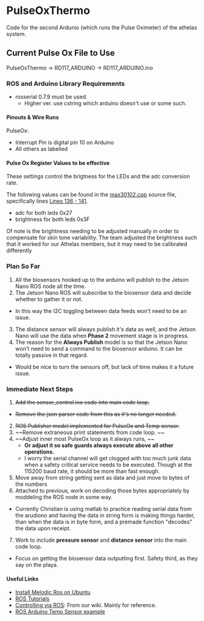 # PulseOxThermo
Code for the second Ardunio (which runs the Pulse Oximeter) of the athelas system. 

## Current Pulse Ox File to Use
PulseOxThermo -> RD117_ARDUINO -> RD117_ARDUINO.ino

### ROS and Arduino Library Requirements
- rosserial 0.7.9 must be used.
	- Higher ver. use cstring which arduino doesn't use or some such.

#### Pinouts & Wire Runs
PulseOx:
- Interrupt Pin is digital pin 10 on Arduino
- All others as labelled

#### Pulse Ox Register Values to be effective

These settings control the brigtness for the LEDs and the adc conversion rate. 

The following values can be found in the [max30102.cpp](RD117_ARDUINO/max30102.cpp) source file, specifically lines [Lines 136 - 141](https://github.com/athelas-NEU/PulseOxThermo/blob/918f1fb7174216ff736ba9c4da13137edc1819e9/RD117_ARDUINO/max30102.cpp#L136-L141).

- adc for both leds 0x27
- brightness for both leds 0x3F 

Of note is the brightness needing to be adjusted manually in order to compensate for skin tone variability. The team adjusted the brightness such that it worked for our Athelas members, but it may need to be calibrated differently

### Plan So Far
1. All the biosensors hooked up to the arduino will publish to the Jetson Nano ROS node all the time.
2. The Jetson Nano ROS will subscribe to the biosensor data and decide whether to gather it or not.
  - In this way the I2C toggling between data feeds won't need to be an issue.
3. The distance sensor will always publish it's data as well, and the Jetson Nano will use the data when **Phase 2** movement stage is in progress.
4. The reason for the **Always Publish** model is so that the Jetson Nano won't need to send a command to the biosensor arduino. It can be totally passive in that regard.
  - Would be nice to turn the sensors off, but lack of time makes it a future issue.
  
### Immediate Next Steps
1. ~~Add the sensor_control.ino code into main code loop.~~
  - ~~Remove the json parser code from this as it's no longer needed.~~
2. ~~ROS Publisher model implemented for PulseOx and Temp sensor.~~
2. ~~Remove extraneous print statements from code loop. ~~
3. ~~Adjust inner most PulseOx loop as it always runs, ~~
    - **Or adjust it so safe guards always execute above all other operations.**
    - I worry the serial channel will get clogged with too much junk data when a safety critical service needs to be executed. Though at the 115200 baud rate, it should be more than fast enough.
5. Move away from string getting sent as data and just move to bytes of the numbers
6. Attached to previous, work on decoding those bytes appropriately by moddeling the ROS node in some way.
  - Currently Christian is using matlab to practice reading serial data from the arudiono and having the data in string form is making things harder, than when the data is in byte form, and a premade function "decodes" the data upon receipt.
7. Work to include **pressure sensor** and **distance sensor** into the main code loop.
  - Focus on getting the biosensor data outputting first. Safety third, as they say on the playa. 

#### Useful Links
- [Install Melodic Ros on Ubuntu](https://wiki.ros.org/melodic/Installation/Ubuntu)
- [ROS Tutorials](https://wiki.ros.org/ROS/Tutorials)
- [Controlling via ROS](https://github.com/athelas-NEU/arm-control-ros/wiki/Setup-for-Controlling-via-ROS): From our wiki. Mainly for reference. 
- [ROS Arduino Temp Sensor example](https://wiki.ros.org/rosserial_arduino/Tutorials/Measuring%20Temperature)
